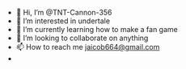 - 👋 Hi, I’m @TNT-Cannon-356
- 👀 I’m interested in undertale
- 🌱 I’m currently learning how to make a fan game
- 💞️ I’m looking to collaborate on anything
- 📫 How to reach me jaicob664@gmail.com
- 

<!---
TNT-Cannon-356/TNT-Cannon-356 is a ✨ special ✨ repository because its `README.md` (this file) appears on your GitHub profile.
You can click the Preview link to take a look at your changes.
--->
